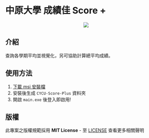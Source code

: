 # 中原大學 成績佳 Score +
<p align="center">
  <img src="https://i.imgur.com/h8CK8sz.png" />
</p>

## 介紹
查詢各學期平均並視覺化，另可協助計算總平均成績。
## 使用方法

1. [下載 msi 安裝檔](https://github.com/MO7YW4NG/CYCU-Score-Plus/releases)
2. 安裝後生成 `CYCU-Score-Plus` 資料夾
3. 開啟 `main.exe` 後登入即啟用!

## 版權
此專案之版權規範採用 **MIT License** - 至 [LICENSE](LICENSE) 查看更多相關聲明
